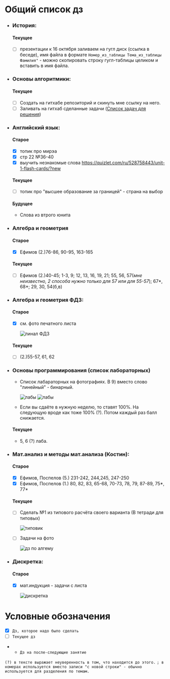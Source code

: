 # Общий список дз

- ### История:
    #### Текущее
	- [ ] презентации к 16 октября заливаем на гугл диск (ссылка в беседе), имя файла в формате `Номер_из_таблицы Тема_из_таблицы Фамилия"` - можно скопировать строку гугл-таблицы целиком и вставить в имя файла.
- ### Основы алгоритмики:
    #### Текущее
    - [ ] Создать на гитхабе репозиторий и скинуть мне ссылку на него.
	- [ ] Заливать на гитхаб сделанные задачи ([Cписок задач для решения](https://github.com/Vibof/ProgrammingManual))
- ### Английский язык:
    #### Старое
    - [x] топик про мирэа
    - [x] стр 22 №36-40 
    - [x] выучить незнакомые слова https://quizlet.com/ru/528758443/unit-1-flash-cards/?new
    #### Текущее
    - [ ] топик про "высшее образование за границей" - страна на выбор
    #### Будущее
    - Слова из втрого юнита
- ### Алгебра и геометрия 
    #### Старое
	- [x] Ефимов (2.)76-86, 90-95, 163-165
    #### Текущее
    - [ ] Ефимов (2.)40-45; 1-3, 9; 12, 13, 16, 19, 21; 55, 56, 57(*мне неизвестно, 2 способа нужно только для 57 или для 55-57*); 67*, 68*; 29, 30, 54(б,в) 
- ### Алгебра и геометрия ФДЗ:
    #### Старое
    - [x] см. фото печатного листа

        ![линал ФДЗ](линал_ФДЗ_1.jpg)

    #### Текущее
    - [ ] (2.)55-57, 61, 62

	
- ### Основы программирования (список лабораторных)
    - Список лабараторных на фотографиях. В 9) вместо слово "линейный" - бинарный.  

        ![лабы](основы_программирования1.jpg)
        ![лабы](основы_программирования2.jpg)
    - Если вы сдаёте в нужную неделю, то ставят 100%. На следующую вроде как тоже 100% (?). Потом каждый раз балл снижается.
    #### Текущее
    - 5, 6 (?) лаба.
	
- ### Мат.анализ и методы мат.анализа (Костин):
    #### Старое
	- [x] Ефимов, Поспелов (5.) 231-242, 244,245, 247-250
    - [x] Ефимов, Поспелов (1.) 80, 82, 83, 65-68, 70-73, 78, 79, 87-89, 75*, 77*  
    #### Текущее
	- [ ] Сделать №1 из типового расчёта своего варианта (В тетради для типовых) 

        ![типовик](типовое_по_матАну.jpg)
    - [ ] Задачи на фото 
        
        ![дз по алгему](матан1.jpg)
- ### Дискретка:
    #### Старое
	- [x] мат.индукция - задачи с листа

        ![дискретка](дискретка_1.jpg)
    
# Условные обозначения
- [x] `Дз, которое надо было сделать`
- [ ] `Текущее дз`
- - `Дз на после-следующие занятие`

`(?) в тексте выражает неуверенность в том, что находится до этого.`
`; в номерах используется вместо записи "с новой строки" - обычно используется для разделения по темам. `